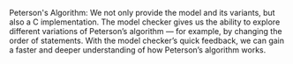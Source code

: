Peterson's Algorithm: We not only provide the model and its variants, but also a C implementation. The model checker gives us the ability to explore different variations of Peterson’s algorithm — for example, by changing the order of statements. With the model checker’s quick feedback, we can gain a faster and deeper understanding of how Peterson’s algorithm works.

